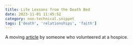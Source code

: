 ```yaml
---
title: Life Lessons from the Death Bed
date: 2023-11-01 11:45:52
category: non-technical.snippet
tags: ['death', 'relationships', 'faith']
---
```


A moving
[article](https://isonomiaquarterly.com/archive/volume-1-issue-2/life-lessons-from-the-death-bed/)
by someone who volunteered at a hospice.
